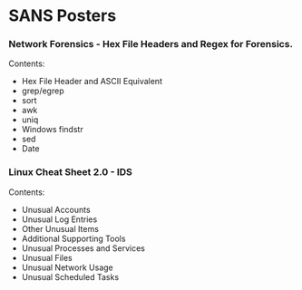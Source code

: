 # SANS Posters

### Network Forensics - Hex File Headers and Regex for Forensics.

Contents:
* Hex File Header and ASCII Equivalent
* grep/egrep
* sort
* awk
* uniq
* Windows findstr
* sed
* Date

### Linux Cheat Sheet 2.0 - IDS

Contents:
* Unusual Accounts
* Unusual Log Entries
* Other Unusual Items
* Additional Supporting Tools
* Unusual Processes and Services
* Unusual Files
* Unusual Network Usage
* Unusual Scheduled Tasks 
